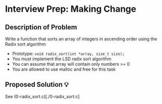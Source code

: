# Interview Prep: Making Change

## Description of Problem

Write a function that sorts an array of integers in ascending order using the Radix sort algorithm

* Prototype: `void radix_sort(int *array, size_t size);`
* You must implement the LSD radix sort algorithm
* You can assume that array will contain only numbers >= 0
* You are allowed to use malloc and free for this task

## Proposed Solution 💡

See (0-radix_sort.c)[./0-radix_sort.c]

